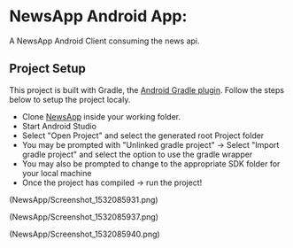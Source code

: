 # NewsApp Android App:
A NewsApp Android Client consuming the news api.


## Project Setup

This project is built with Gradle, the [Android Gradle plugin](http://tools.android.com/tech-docs/new-build-system/user-guide). Follow the steps below to setup the project localy.

* Clone [NewsApp](https://github.com/zmwas/NewsApp) inside your working folder.
* Start Android Studio
* Select "Open Project" and select the generated root Project folder
* You may be prompted with "Unlinked gradle project" -> Select "Import gradle project" and select
the option to use the gradle wrapper
* You may also be prompted to change to the appropriate SDK folder for your local machine
* Once the project has compiled -> run the project!

(NewsApp/Screenshot_1532085931.png)

(NewsApp/Screenshot_1532085937.png)

(NewsApp/Screenshot_1532085940.png)
